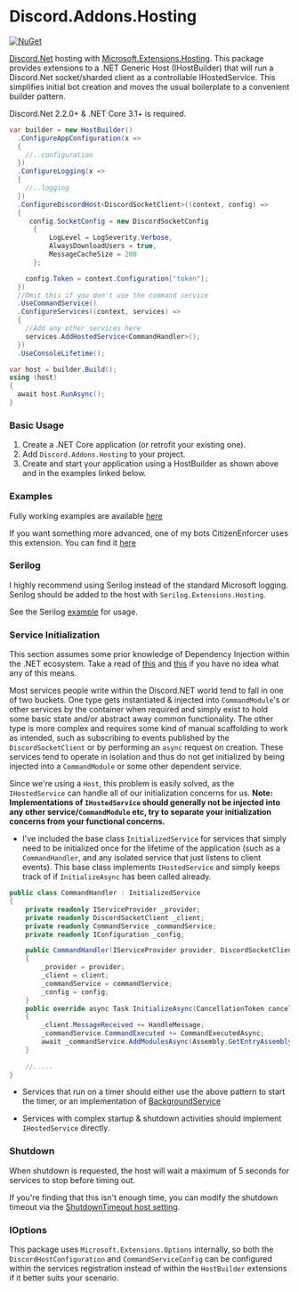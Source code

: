 # Discord.Addons.Hosting 
[![NuGet](https://img.shields.io/nuget/v/Discord.Addons.Hosting.svg?style=flat-square)](https://www.nuget.org/packages/Discord.Addons.Hosting)

[Discord.Net](https://github.com/RogueException/Discord.Net) hosting with [Microsoft.Extensions.Hosting](https://docs.microsoft.com/en-us/aspnet/core/fundamentals/host/generic-host). 
This package provides extensions to a .NET Generic Host (IHostBuilder) that will run a Discord.Net socket/sharded client as a controllable IHostedService. This simplifies initial bot creation and moves the usual boilerplate to a convenient builder pattern.

Discord.Net 2.2.0+ & .NET Core 3.1+ is required.

```csharp
var builder = new HostBuilder()               
  .ConfigureAppConfiguration(x =>
  {
    //..configuration
  })
  .ConfigureLogging(x =>
  {
    //..logging
  })
  .ConfigureDiscordHost<DiscordSocketClient>((context, config) =>
  {
     config.SocketConfig = new DiscordSocketConfig
      {
          LogLevel = LogSeverity.Verbose,
          AlwaysDownloadUsers = true,
          MessageCacheSize = 200
      };

    config.Token = context.Configuration["token"];
  })
  //Omit this if you don't use the command service
  .UseCommandService()
  .ConfigureServices((context, services) =>
  {
    //Add any other services here
    services.AddHostedService<CommandHandler>();
  })
  .UseConsoleLifetime();

var host = builder.Build();
using (host)
{
  await host.RunAsync();
}
```

### Basic Usage

1. Create a .NET Core application (or retrofit your existing one).
2. Add ```Discord.Addons.Hosting``` to your project.   
3. Create and start your application using a HostBuilder as shown above and in the examples linked below.

### Examples

Fully working examples are available [here](https://github.com/Hawxy/Discord.Addons.Hosting/tree/master/Samples)

If you want something more advanced, one of my bots CitizenEnforcer uses this extension. You can find it [here](https://github.com/Hawxy/CitizenEnforcer)

### Serilog

I highly recommend using Serilog instead of the standard Microsoft logging. Serilog should be added to the host with ```Serilog.Extensions.Hosting```. 

See the Serilog [example](https://github.com/Hawxy/Discord.Addons.Hosting/tree/master/Samples/SampleBotSerilog) for usage.

### Service Initialization

This section assumes some prior knowledge of Dependency Injection within the .NET ecosystem. Take a read of [this](https://docs.microsoft.com/en-us/aspnet/core/fundamentals/dependency-injection) and [this](https://discord.foxbot.me/stable/guides/commands/dependency-injection.html) if you have no idea what any of this means.

Most services people write within the Discord.NET world tend to fall in one of two buckets. One type gets instantiated & injected into `CommandModule`'s or other services by the container when required and simply exist to hold some basic state and/or abstract away common functionality. The other type is more complex and requires some kind of manual scaffolding to work as intended, such as subscribing to events published by the `DiscordSocketClient` or by performing an `async` request on creation. These services tend to operate in isolation and thus do not get initialized by being injected into a `CommandModule` or some other dependent service.

Since we're using a `Host`, this problem is easily solved, as the `IHostedService` can handle all of our initialization concerns for us. **Note: Implementations of `IHostedService` should generally not be injected into any other service/`CommandModule` etc, try to separate your initialization concerns from your functional concerns.**

- I've included the base class `InitializedService` for services that simply need to be initialized once for the lifetime of the application (such as a `CommandHandler`, and any isolated service that just listens to client events). This base class implements `IHostedService` and simply keeps track of if `InitializeAsync` has been called already. 

```csharp
public class CommandHandler : InitializedService
{
    private readonly IServiceProvider _provider;
    private readonly DiscordSocketClient _client;
    private readonly CommandService _commandService;
    private readonly IConfiguration _config;

    public CommandHandler(IServiceProvider provider, DiscordSocketClient client, CommandService commandService, IConfiguration config)
    {
        _provider = provider;
        _client = client;
        _commandService = commandService;
        _config = config;
    }
    public override async Task InitializeAsync(CancellationToken cancellationToken)
    {
        _client.MessageReceived += HandleMessage;
        _commandService.CommandExecuted += CommandExecutedAsync;
        await _commandService.AddModulesAsync(Assembly.GetEntryAssembly(), _provider);
    }
        
    //.....
}
 ````

- Services that run on a timer should either use the above pattern to start the timer, or an implementation of [BackgroundService](https://docs.microsoft.com/en-us/dotnet/architecture/microservices/multi-container-microservice-net-applications/background-tasks-with-ihostedservice)

- Services with complex startup & shutdown activities should implement `IHostedService` directly.

### Shutdown

When shutdown is requested, the host will wait a maximum of 5 seconds for services to stop before timing out.

If you're finding that this isn't enough time, you can modify the shutdown timeout via the [ShutdownTimeout host setting](https://docs.microsoft.com/en-us/aspnet/core/fundamentals/host/generic-host?view=aspnetcore-5.0#shutdowntimeout).

### IOptions

This package uses `Microsoft.Extensions.Options` internally, so both the `DiscordHostConfiguration` and `CommandServiceConfig` can be configured within the services registration instead of within the `HostBuilder` extensions if it better suits your scenario.
